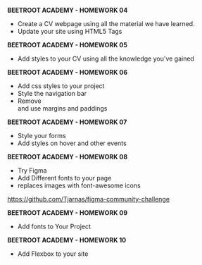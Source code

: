 **BEETROOT ACADEMY - HOMEWORK 04**

- Create a CV webpage using all the material we have learned.
- Update your site using HTML5 Tags

**BEETROOT ACADEMY - HOMEWORK 05**

- Add styles to your CV using all the knowledge you've gained

**BEETROOT ACADEMY - HOMEWORK 06**

- Add css styles to your project
- Style the navigation bar
- Remove <br> and use margins and paddings

**BEETROOT ACADEMY - HOMEWORK 07**

- Style your forms
- Add styles on hover and other events

**BEETROOT ACADEMY - HOMEWORK 08**

- Try Figma
- Add Different fonts to your page
- replaces images with font-awesome icons

https://github.com/Tjarnas/figma-community-challenge

**BEETROOT ACADEMY - HOMEWORK 09**

- Add fonts to Your Project

**BEETROOT ACADEMY - HOMEWORK 10**

- Add Flexbox to your site
